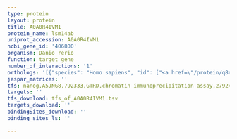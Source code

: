 ```yaml
---
type: protein
layout: protein
title: A0A0R4IVM1
protein_name: lsm14ab
uniprot_accession: A0A0R4IVM1
ncbi_gene_id: '406800'
organism: Danio rerio
function: target gene
number_of_interactions: '1'
orthologs: '[{"species": "Homo sapiens", "id": ["<a href=\"/protein/q8nd56\">Q8ND56</a>"]}, {"species": "Mus musculus", "id": ["<a href=\"/protein/q8k2f8\">Q8K2F8</a>"]}, {"species": "Rattus norvegicus", "id": ["<a href=\"/protein/b2gv58\">B2GV58</a>"]}, {"species": "Drosophila melanogaster", "id": ["M9PI44"]}, {"species": "Caenorhabditis elegans", "id": ["<a href=\"/protein/q9xw17\">Q9XW17</a>"]}, {"species": "Saccharomyces cerevisiae", "id": ["<a href=\"/protein/p45978\">P45978</a>"]}]'
jaspar_matrices: ''
tfs: nanog,A5JNG8,792333,GTRD,chromatin immunoprecipitation assay,27924024%5Buid%5D,No
targets: ''
tfs_download: tfs_of_A0A0R4IVM1.tsv
targets_download: ''
bindingSites_download: ''
binding_sites_ls: ''

---
```

